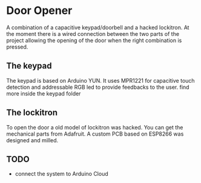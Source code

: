# Door Opener
A combination of a capacitive keypad/doorbell and a hacked lockitron.
At the moment there is a wired connection between the two parts of the project allowing the opening of the door when the right combination is pressed.

## The keypad
The keypad is based on Arduino YUN.
It uses MPR1221 for capacitive touch detection and addressable RGB led to provide feedbacks to the user.
find more inside the keypad folder

## The lockitron
To open the door a old model of lockitron was hacked. You can get the mechanical parts from Adafruit.
A custom PCB based on ESP8266 was designed and milled.

## TODO
- connect the system to Arduino Cloud
